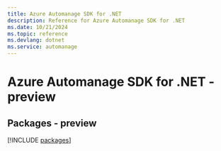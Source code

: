 ```yaml
---
title: Azure Automanage SDK for .NET
description: Reference for Azure Automanage SDK for .NET
ms.date: 10/21/2024
ms.topic: reference
ms.devlang: dotnet
ms.service: automanage
---
```

# Azure Automanage SDK for .NET - preview
## Packages - preview
[!INCLUDE [packages](automanage-index.md)]
